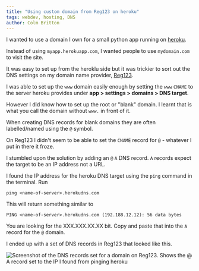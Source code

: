 ```yaml
---
title: "Using custom domain from Reg123 on heroku"
tags: webdev, hosting, DNS
author: Colm Britton
---
```


I wanted to use a domain I own for a small python app running on [heroku](https://www.heroku.com/home).

Instead of using `myapp.herokuapp.com`, I wanted people to use `mydomain.com` to visit the site.

It was easy to set up from the heroklu side but it was trickier to sort out the DNS settings on my domain name provider, [Reg123](https://www.123-reg.co.uk).

I was able to set up the `www` domain easily enough by setting the `www` `CNAME` to the server heroku provides under **app > settings > domains > DNS target**.

However I did know how to set up the root or "blank" domain. I learnt that is what you call the domain without `www.` in front of it.

When creating DNS records for blank domains they are often labelled/named using the `@` symbol.

On Reg123 I didn't seem to be able to set the `CNAME` record for `@` - whatever I put in there it froze.

I stumbled upon the solution by adding an `@` `A` DNS record. `A` records expect the target to be an IP address not a URL.

I found the IP address for the heroku DNS target using the `ping` command in the terminal. Run

    ping <name-of-server>.herokudns.com

This will return something similar to

    PING <name-of-server>.herokudns.com (192.188.12.12): 56 data bytes

You are looking for the XXX.XXX.XX.XX bit. Copy and paste that into the `A` record for the `@` domain.

I ended up with a set of DNS records in Reg123 that looked like this.

![Screenshot of the DNS records set for a domain on Reg123. Shows the @ A record set to the IP I found from pinging heroku](/static/images/notes/webdev/reg123-dns-record-example.png)
